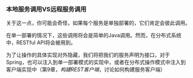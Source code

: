 ### 本地服务调用VS远程服务调用

关于这一点，你可能会奇怪，如果每个服务是单独部署的，它们肯定会彼此调用。

在单一部署的情况下，这些调用将会是简单的Java调用。然而，在分布式系统中，RESTful API将会被用到。

为了让操作的具体实现对外隐藏，我们将把我们的服务声明为接口，对于Spring，也可以注入到单一部署模式的实现中，或者在分布式操作模式中注入到客户端实现中（第9章，_构建REST客户端_，讨论如何构建服务客户端）
